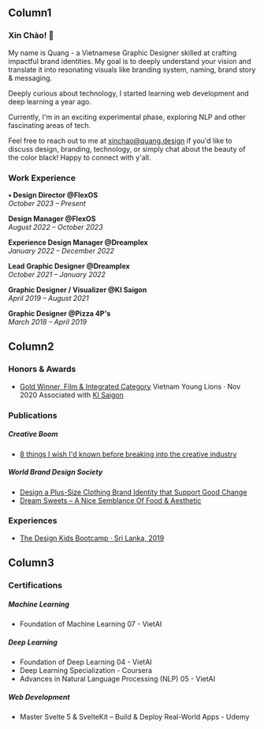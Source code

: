 ## Column1

### Xin Chào! 👋

My name is Quang - a Vietnamese Graphic Designer skilled at crafting impactful brand identities. My goal is to deeply understand your vision and translate it into resonating visuals like branding system, naming, brand story & messaging.

Deeply curious about technology, I started learning web development and deep learning a year ago.

Currently, I'm in an exciting experimental phase, exploring NLP and other fascinating areas of tech.

Feel free to reach out to me at [xinchao@quang.design](mailto:xinchao@quang.design) if you'd like to discuss design, branding, technology, or simply chat about the beauty of the color black! Happy to connect with y'all.

### Work Experience

**• Design Director @FlexOS**  
_October 2023 – Present_

**Design Manager @FlexOS**  
_August 2022 – October 2023_

**Experience Design Manager @Dreamplex**  
_January 2022 – December 2022_

**Lead Graphic Designer @Dreamplex**  
_October 2021 – January 2022_

**Graphic Designer / Visualizer @KI Saigon**  
_April 2019 – August 2021_

**Graphic Designer @Pizza 4P's**  
_March 2018 – April 2019_

## Column2

### Honors & Awards

- [Gold Winner, Film & Integrated Category](https://www.brandsvietnam.com/congdong/topic/28096-vietnam-young-lions-2020-2021-danh-sach-nhung-chu-su-tu-tre-tai-nang)
  Vietnam Young Lions · Nov 2020
  Associated with [KI Saigon](https://kisaigon.com/)

### Publications

##### Creative Boom

- [8 things I wish I'd known before breaking into the creative industry](https://www.creativeboom.com/tips/what-i-wish-id-known-before-breaking-into-the-creative-industry/)

##### World Brand Design Society

- [Design a Plus-Size Clothing Brand Identity that Support Good Change](https://worldbranddesign.com/design-a-plus-size-clothing-brand-identity-that-support-good-change/)
- [Dream Sweets – A Nice Semblance Of Food & Aesthetic](https://worldbranddesign.com/dream-sweets-a-nice-semblance-of-food-aesthetic/)

### Experiences

- [The Design Kids Bootcamp · Sri Lanka, 2019](https://youtu.be/81R_Xxc6nDk?si=WqVHEqfsc3grxyJP)

## Column3

### Certifications

##### Machine Learning

- Foundation of Machine Learning 07 - VietAI

##### Deep Learning

- Foundation of Deep Learning 04 - VietAI
- Deep Learning Specialization - Coursera
- Advances in Natural Language Processing (NLP) 05 - VietAI

##### Web Development

- Master Svelte 5 & SvelteKit – Build & Deploy Real-World Apps - Udemy
